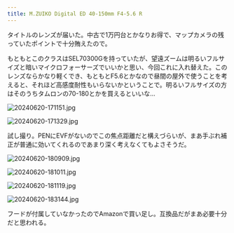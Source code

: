 ```yaml
---
title: M.ZUIKO Digital ED 40-150mm F4-5.6 R
---
```


タイトルのレンズが届いた。中古で1万円台とかなりお得で、マップカメラの残っていたポイントで十分賄えたので。

もともとこのクラスはSEL70300Gを持っていたが、望遠ズームは明るいフルサイズと暗いマイクロフォーサーズでいいかと思い、今回これに入れ替えた。このレンズならかなり軽くでき、もともとF5.6とかなので昼間の屋外で使うことを考えると、それほど高感度耐性もいらないかということで。明るいフルサイズの方はそのうちタムロンの70-180とかを買えるといいな...

![20240620-171151.jpg](https://ceshmina-photos.s3.ap-northeast-1.amazonaws.com/medium/202406/20240620-171151.jpg "めちゃくちゃ軽い")

![20240620-171329.jpg](https://ceshmina-photos.s3.ap-northeast-1.amazonaws.com/medium/202406/20240620-171329.jpg "ズーム時は結構伸びる")

試し撮り。PENにEVFがないのでこの焦点距離だと構えづらいが、まあ手ぶれ補正が普通に効いてくれるのであまり深く考えなくてもよさそうだ。

![20240620-180909.jpg](https://ceshmina-photos.s3.ap-northeast-1.amazonaws.com/medium/202406/20240620-180909.jpg)

![20240620-181011.jpg](https://ceshmina-photos.s3.ap-northeast-1.amazonaws.com/medium/202406/20240620-181011.jpg)

![20240620-181119.jpg](https://ceshmina-photos.s3.ap-northeast-1.amazonaws.com/medium/202406/20240620-181119.jpg)

![20240620-183144.jpg](https://ceshmina-photos.s3.ap-northeast-1.amazonaws.com/medium/202406/20240620-183144.jpg)

フードが付属していなかったのでAmazonで買い足し。互換品だがまあ必要十分だと思われる。
